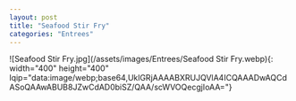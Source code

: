 ```yaml
---
layout: post
title: "Seafood Stir Fry"
categories: "Entrees"
---
```

![Seafood Stir Fry.jpg](/assets/images/Entrees/Seafood Stir Fry.webp){: width="400" height="400" lqip="data:image/webp;base64,UklGRjAAAABXRUJQVlA4ICQAAADwAQCdASoQAAwABUB8JZwCdAD0biSZ/QAA/scWVOQecgjIoAA="}

